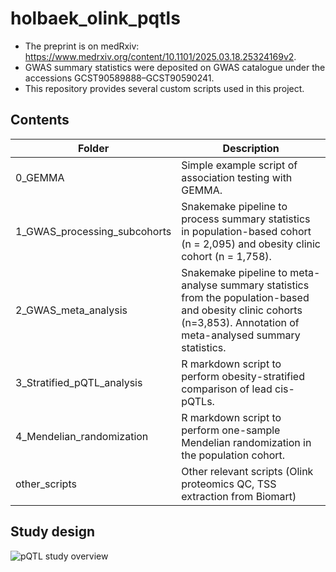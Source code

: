 # holbaek_olink_pqtls

- The preprint is on medRxiv: https://www.medrxiv.org/content/10.1101/2025.03.18.25324169v2.
- GWAS summary statistics were deposited on GWAS catalogue under the accessions GCST90589888–GCST90590241.
- This repository provides several custom scripts used in this project.

## Contents
Folder                      | Description
------------------------- | --------------------------------------
0_GEMMA | Simple example script of association testing with GEMMA.
1_GWAS_processing_subcohorts |  Snakemake pipeline to process summary statistics in population-based cohort (n = 2,095) and obesity clinic cohort (n = 1,758).
2_GWAS_meta_analysis | Snakemake pipeline to meta-analyse summary statistics from the population-based and obesity clinic cohorts (n=3,853). Annotation of meta-analysed summary statistics.
3_Stratified_pQTL_analysis | R markdown script to perform obesity-stratified comparison of lead cis-pQTLs.
4_Mendelian_randomization | R markdown script to perform one-sample Mendelian randomization in the population cohort.
other_scripts | Other relevant scripts (Olink proteomics QC, TSS extraction from Biomart)

## Study design
![pQTL study overview](https://github.com/user-attachments/assets/f1b20bf4-e0bc-4cc0-8c69-9084d53adb2f)

